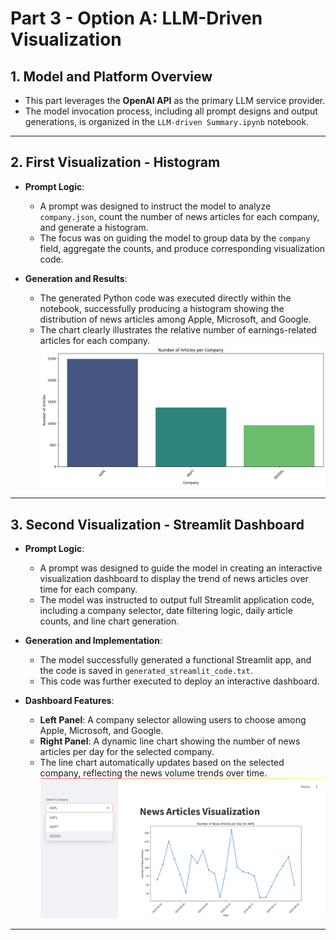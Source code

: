 # Part 3 - Option A: LLM-Driven Visualization

## 1. Model and Platform Overview

- This part leverages the **OpenAI API** as the primary LLM service provider.
- The model invocation process, including all prompt designs and output generations, is organized in the `LLM-driven Summary.ipynb` notebook.

---

## 2. First Visualization - Histogram

- **Prompt Logic**:
  - A prompt was designed to instruct the model to analyze `company.json`, count the number of news articles for each company, and generate a histogram.
  - The focus was on guiding the model to group data by the `company` field, aggregate the counts, and produce corresponding visualization code.

- **Generation and Results**:
  - The generated Python code was executed directly within the notebook, successfully producing a histogram showing the distribution of news articles among Apple, Microsoft, and Google.
  - The chart clearly illustrates the relative number of earnings-related articles for each company.
![Histogram](histogram_per_company.png)
---

## 3. Second Visualization - Streamlit Dashboard

- **Prompt Logic**:
  - A prompt was designed to guide the model in creating an interactive visualization dashboard to display the trend of news articles over time for each company.
  - The model was instructed to output full Streamlit application code, including a company selector, date filtering logic, daily article counts, and line chart generation.

- **Generation and Implementation**:
  - The model successfully generated a functional Streamlit app, and the code is saved in `generated_streamlit_code.txt`.
  - This code was further executed to deploy an interactive dashboard.

- **Dashboard Features**:
  - **Left Panel**: A company selector allowing users to choose among Apple, Microsoft, and Google.
  - **Right Panel**: A dynamic line chart showing the number of news articles per day for the selected company.
  - The line chart automatically updates based on the selected company, reflecting the news volume trends over time.
![Dashboard](dashboard_screenshot.png)
---
